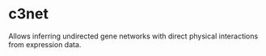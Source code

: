 # c3net
Allows inferring undirected gene networks with direct physical interactions from expression data.
